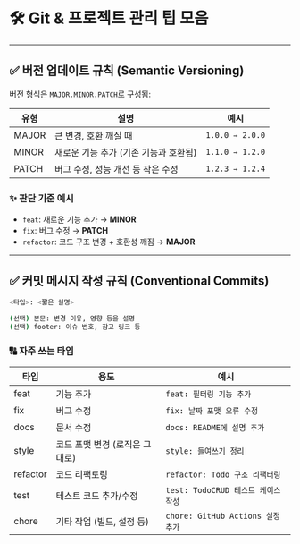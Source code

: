 # 🛠️ Git & 프로젝트 관리 팁 모음

---

## ✅ 버전 업데이트 규칙 (Semantic Versioning)

버전 형식은 `MAJOR.MINOR.PATCH`로 구성됨:

| 유형   | 설명                                       | 예시          |
|--------|--------------------------------------------|---------------|
| MAJOR | 큰 변경, 호환 깨질 때                      | `1.0.0 → 2.0.0` |
| MINOR | 새로운 기능 추가 (기존 기능과 호환됨)      | `1.1.0 → 1.2.0` |
| PATCH | 버그 수정, 성능 개선 등 작은 수정          | `1.2.3 → 1.2.4` |

### ✨ 판단 기준 예시

- `feat`: 새로운 기능 추가 → **MINOR**
- `fix`: 버그 수정 → **PATCH**
- `refactor`: 코드 구조 변경 + 호환성 깨짐 → **MAJOR**

---

## ✅ 커밋 메시지 작성 규칙 (Conventional Commits)

```bash
<타입>: <짧은 설명>

(선택) 본문: 변경 이유, 영향 등을 설명
(선택) footer: 이슈 번호, 참고 링크 등
```

### 🔠 자주 쓰는 타입
| 타입       | 용도                 | 예시            |
|----------|--------------------|---------------|
| feat     | 기능 추가              | `feat: 필터링 기능 추가` |
| fix      | 버그 수정              | `fix: 날짜 포맷 오류 수정` |
| docs     | 문서 수정              | `docs: README에 설명 추가` |
| style    | 코드 포맷 변경 (로직은 그대로) | `style: 들여쓰기 정리` |
| refactor | 코드 리팩토링            | `refactor: Todo 구조 리팩터링` |
| test     | 테스트 코드 추가/수정       | `test: TodoCRUD 테스트 케이스 작성` |
| chore    | 기타 작업 (빌드, 설정 등)   | `chore: GitHub Actions 설정 추가` |